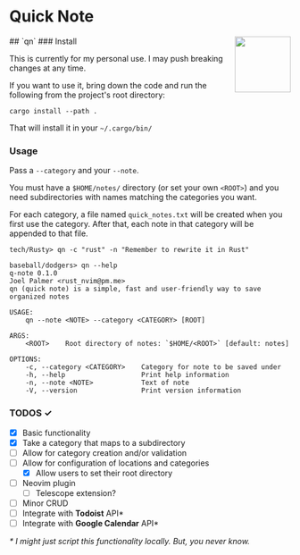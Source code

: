 # Quick Note
<img align="right" width="100" height="100" src="https://user-images.githubusercontent.com/8049061/155224899-71324823-4cc0-431a-90e5-63e3c51af05f.png">
## `qn`
### Install

This is currently for my personal use. I may push breaking changes at any time.

If you want to use it, bring down the code and run the following from the project's root directory:

`cargo install --path .`

That will install it in your `~/.cargo/bin/`

### Usage

Pass a `--category` and your `--note`.

You must have a `$HOME/notes/` directory (or set your own `<ROOT>`) and you need subdirectories with names matching the categories you want.

For each category, a file named `quick_notes.txt` will be created when you first use the category. After that, each note in that category will be appended to that file.

````console
tech/Rusty> qn -c "rust" -n "Remember to rewrite it in Rust"
````

````console
baseball/dodgers> qn --help
q-note 0.1.0
Joel Palmer <rust_nvim@pm.me>
qn (quick note) is a simple, fast and user-friendly way to save organized notes

USAGE:
    qn --note <NOTE> --category <CATEGORY> [ROOT]

ARGS:
    <ROOT>    Root directory of notes: `$HOME/<ROOT>` [default: notes]

OPTIONS:
    -c, --category <CATEGORY>    Category for note to be saved under
    -h, --help                   Print help information
    -n, --note <NOTE>            Text of note
    -V, --version                Print version information
````

### TODOS ✓
- [x] Basic functionality
- [x] Take a category that maps to a subdirectory
- [ ] Allow for category creation and/or validation
- [ ] Allow for configuration of locations and categories
	- [x] Allow users to set their root directory
- [ ] Neovim plugin
  - [ ] Telescope extension?
- [ ] Minor CRUD
- [ ] Integrate with **Todoist** API*
- [ ] Integrate with **Google Calendar** API*

_* I might just script this functionality locally. But, you never know._

